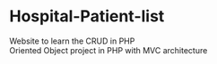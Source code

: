 # Hospital-Patient-list
Website to learn the CRUD in PHP<br>
Oriented Object project in PHP with MVC architecture

